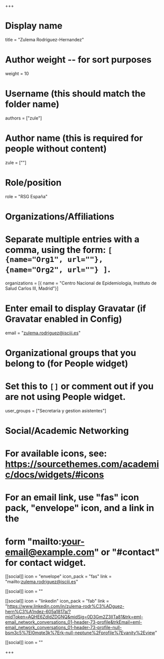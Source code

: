 +++

# Display name
title = "Zulema Rodriguez-Hernandez"

# Author weight -- for sort purposes
weight = 10

# Username (this should match the folder name)
authors = ["zule"]

# Author name (this is required for people without content)
zule = [""]

# Role/position
role = "RSG España"

# Organizations/Affiliations
# Separate multiple entries with a comma, using the form: `[ {name="Org1", url=""}, {name="Org2", url=""} ]`.
organizations = [{ name = "Centro Nacional de Epidemiologia, Instituto de Salud Carlos III, Madrid"}]

# Enter email to display Gravatar (if Gravatar enabled in Config)
email = "zulema.rodriguez@isciii.es"

# Organizational groups that you belong to (for People widget)
# Set this to `[]` or comment out if you are not using People widget.
user_groups = ["Secretaría y gestion asistentes"]

# Social/Academic Networking
# For available icons, see: https://sourcethemes.com/academic/docs/widgets/#icons
# For an email link, use "fas" icon pack, "envelope" icon, and a link in the
# form "mailto:your-email@example.com" or "#contact" for contact widget.
[[social]] icon = "envelope" icon_pack = "fas" link = "mailto:zulema.rodriguez@isciii.es"

[[social]] icon = ""

[[social]] icon = "linkedin" icon_pack = "fab" link = "https://www.linkedin.com/in/zulema-rodr%C3%ADguez-hern%C3%A1ndez-605a1817a/?midToken=AQHE6ZdldZDGNQ&midSig=0D3Gm2Z3IlTa81&trk=eml-email_network_conversations_01-header-73-profile&trkEmail=eml-email_network_conversations_01-header-73-profile-null-bsm3c5%7El0mqte3k%7Erk-null-neptune%2Fprofile%7Evanity%2Eview"

[[social]] icon = ""

+++

